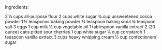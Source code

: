 Ingredients:

2 ⅛ cups all-purpose flour
2 cups white sugar
¾ cup unsweetened cocoa powder
1 ½ teaspoons baking powder
¾ teaspoon baking soda
¾ teaspoon salt
3 eggs
1 cup milk
½ cup vegetable oil
1 tablespoon vanilla extract
2 (20 ounce) cans pitted sour cherries
1 cup white sugar
¼ cup cornstarch
1 teaspoon vanilla extract
3 cups heavy whipping cream
⅓ cup confectioners' sugar